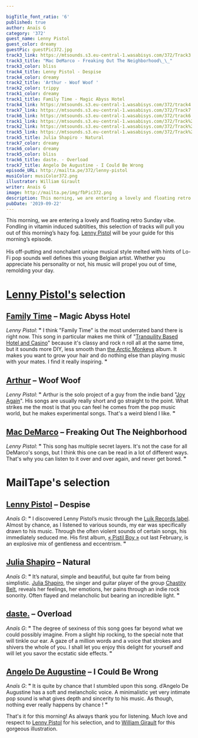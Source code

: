 ```yaml
---

bigTitle_font_ratio: '6'
published: true
author: Anaïs G
category: '372'
guest_name: Lenny Pistol
guest_color: dreamy
guestPic: guestPic372.jpg
track3_link: https://mtsounds.s3.eu-central-1.wasabisys.com/372/Track3.mp3
track3_title: "Mac DeMarco - Freaking Out The Neighborhood\_\_"
track3_color: bliss
track4_title: Lenny Pistol - Despise
track4_color: dreamy
track2_title: 'Arthur - Woof Woof '
track2_color: trippy
track1_color: dreamy
track1_title: Family Time - Magic Abyss Hotel
track4_link: https://mtsounds.s3.eu-central-1.wasabisys.com/372/track4.mp3
track7_link: https://mtsounds.s3.eu-central-1.wasabisys.com/372/Track7.mp3
track6_link: https://mtsounds.s3.eu-central-1.wasabisys.com/372/track6.mp3
track1_link: https://mtsounds.s3.eu-central-1.wasabisys.com/372/Track%201.mp3
track2_link: https://mtsounds.s3.eu-central-1.wasabisys.com/372/Track%202.mp3
track5_link: https://mtsounds.s3.eu-central-1.wasabisys.com/372/Track%205.mp3
track5_title: Julia Shapiro - Natural
track7_color: dreamy
track6_color: dreamy
track5_color: bliss
track6_title: daste. - Overload
track7_title: Angelo De Augustine - I Could Be Wrong
episode_URL: http://mailta.pe/372/lenny-pistol
musiColor: musiColor372.png
illustrator: William Girault
writer: Anaïs G
image: http://mailta.pe/img/fbPic372.png
description: This morning, we are entering a lovely and floating retro Sunday vibe. Fondling in vitamin induced subtilties, this selection of tracks will pull you out of this morning’s hazy fog. Lenny Pistol will be your guide for this morning’s episode.
pubDate: '2019-09-22'
---
```

This morning, we are entering a lovely and floating retro Sunday vibe. Fondling in vitamin induced subtilties, this selection of tracks will pull you out of this morning’s hazy fog. [Lenny Pistol](https://www.facebook.com/LennyPistol/) will be your guide for this morning’s episode. 
<br><br>
His off-putting and nonchalant unique musical style melted with hints of  Lo-Fi pop sounds well defines this young Belgian artist. Whether you appreciate his personality or not,  his music will propel you out of time, remolding your day. 


# [Lenny Pistol's](https://lennypistol.bandcamp.com/) selection

## [Family Time](https://www.facebook.com/familytimeband/) – Magic Abyss Hotel
_Lenny Pistol_: **"** I think "Family Time" is the most underrated band there is right now. This song in particular makes me think of "[Tranquility Based Hotel and Casino](https://fr.wikipedia.org/wiki/Tranquility_Base_Hotel_and_Casino)" because it's classy and rock n roll all at the same time, but it sounds more DIY, less smooth than [the Arctic Monkeys](https://www.arcticmonkeys.com/) album. It makes you want to grow your hair and do nothing else than playing music with your mates. I find it really inspiring. **"** 

## [Arthur](https://plzmakeitruins.bandcamp.com/album/woof-woof) – Woof Woof
_Lenny Pistol_: **"** Arthur is the solo project of a guy from the indie band "[Joy Again](https://joyagain.bandcamp.com/)". His songs are usually really short and go straight to the point. What strikes me the most is that you can feel he comes from the pop music world, but he makes experimental songs. That's a weird blend I like. **"** 

## [Mac DeMarco](https://www.facebook.com/MacDeMarcoBand/) – Freaking Out The Neighborhood  
_Lenny Pistol_: **"** This song has multiple secret layers. It's not the case for all DeMarco's songs, but I think this one can be read in a lot of different ways. That's why you can listen to it over and over again, and never get bored. **"** 


# MailTape's selection

## [Lenny Pistol](https://www.instagram.com/lennypistolito/?fbclid=IwAR0IOt8VPxQeqGWRIaR5QR3FeDxqM14be7xyNg36_C8PfZykV3Ue-jgyGI0) – Despise
_Anaïs G_: **"** I discovered Lenny Pistol’s music through the [Luik Records label](https://luikrec.bandcamp.com/). Almost by chance, as I listened to various sounds, my ear was specifically drawn to his music. Through the often violent sounds of certain songs, his immediately seduced me. His first album, [« Pistil Boy »](https://lennypistol.bandcamp.com/album/pistil-boy-ep) out last February, is an explosive mix of gentleness and eccentrism. **"** 

## [Julia Shapiro](https://twitter.com/cool__slut?lang=fr) – Natural
_Anaïs G_: **"** It’s natural, simple and beautiful, but quite far from being simplistic. [Julia Shapiro](https://juliashapiro.bandcamp.com/), the singer and guitar player of the group [Chastity Belt](https://chastity-belt.bandcamp.com/), reveals her feelings, her emotions, her pains through an indie rock sonority. Often flayed and melancholic but bearing an incredible light. **"** 

## [daste.](https://soundcloud.com/daste-music) – Overload
_Anaïs G_: **"** The degree of sexiness of this song goes far beyond what we could possibly imagine. From a slight hip rocking, to the special note that will tinkle our ear. A gaze of a million words and a voice that strokes and shivers the whole of you. I shall let you enjoy this delight for yourself and will let you savor the ecstatic side effects. **"** 

##  [Angelo De Augustine](https://soundcloud.com/angelo-de-augustine) – I Could Be Wrong 
_Anaïs G_: **"** It is quite by chance that I stumbled upon this song. d’Angelo De Augustine has a soft and melancholic voice. A minimalistic yet very intimate pop sound is what gives depth and sincerity to his music. As though, nothing ever really happens by chance ! **"** 


That's it for this morning! As always thank you for listening. Much love and respect to [Lenny Pistol](https://www.facebook.com/LennyPistol/) for his selection, and to [William Girault](https://williamgirault.com/) for this gorgeous illustration. 
